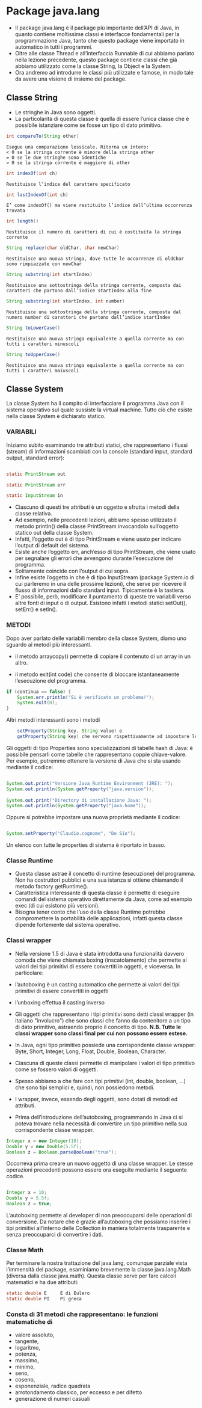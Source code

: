 # Package java.lang
* Il package java.lang è il package più importante dell’API di Java, in quanto contiene moltissime classi e interfacce fondamentali per la programmazione Java, tanto che questo package viene importato in automatico in tutti i programmi.
* Oltre alle classe Thread e all’interfaccia Runnable di cui abbiamo parlato nella lezione precedente, questo package contiene classi che già abbiamo utilizzato come la classe String, la Object e la System.
* Ora andremo ad introdurre le classi più utilizzate e famose, in modo tale da avere una visione di insieme del package.

## Classe String
* Le stringhe in Java sono oggetti. 
* La particolarità di questa classe è quella di essere l’unica classe che è possibile istanziare come se fosse un tipo di dato primitivo.

	
```java
int compareTo(String other)
```
	Esegue una comparazione lessicale. Ritorna un intero:
	< 0 se la stringa corrente è minore della stringa other
	= 0 se le due stringhe sono identiche
	> 0 se la stringa corrente è maggiore di other
	
```java
int indexOf(int ch)
```
	Restituisce l’indice del carattere specificato

```java
int lastIndexOf(int ch)
```
	E’ come indexOf() ma viene restituito l’indice dell’ultima occorrenza trovata

```java
int length()
```
	Restituisce il numero di caratteri di cui è costituita la stringa corrente

```java
String replace(char oldChar, char newChar)
```
	Restituisce una nuova stringa, dove tutte le occorrenze di oldChar sono rimpiazzate con newChar

```java
String substring(int startIndex)
```
	Restituisce una sottostringa della stringa corrente, composta dai caratteri che partono dall’indice startIndex alla fine

```java
String substring(int startIndex, int number)
```
	Restituisce una sottostringa della stringa corrente, composta dal numero number di caratteri che partono dall’indice startIndex

```java
String toLowerCase()
```
	Restituisce una nuova stringa equivalente a quella corrente ma con tutti i caratteri minuscoli

```java
String toUpperCase()
```
	Restituisce una nuova stringa equivalente a quella corrente ma con tutti i caratteri maiuscoli

## Classe System
La classe System ha il compito di interfacciare il programma Java con il sistema operativo sul quale sussiste la virtual machine.
Tutto ciò che esiste nella classe System è dichiarato statico. 

### VARIABILI
Iniziamo subito esaminando tre attributi statici, che rappresentano i flussi (stream) di informazioni scambiati con la console (standard input, standard output, standard error):
```java

static PrintStream out

static PrintStream err

static InputStream in
```

* Ciascuno di questi tre attributi è un oggetto e sfrutta i metodi della classe relativa.
* Ad esempio, nelle precedenti lezioni, abbiamo spesso utilizzato il metodo println() della classe PrintStream invocandolo sull’oggetto statico out della classe System.
* Infatti, l’oggetto out è di tipo PrintStream e viene usato per indicare l’output di default del sistema.
* Esiste anche l’oggetto err, anch’esso di tipo PrintStream, che viene usato per segnalare gli errori che avvengono durante l’esecuzione del programma. 
* Solitamente coincide con l’output di cui sopra.
* Infine esiste l’oggetto in che è di tipo InputStream (package System.io di cui parleremo in una delle prossime lezioni), che serve per ricevere il flusso di informazioni dallo standard input. Tipicamente è la tastiera.
* E’ possibile, però, modificare il puntamento di queste tre variabili verso altre fonti di input o di output. Esistono infatti i metodi statici setOut(), setErr() e setIn().

### METODI
Dopo aver parlato delle variabili membro della classe System, diamo uno sguardo ai metodi più interessanti.

* il metodo arraycopy() permette di copiare il contenuto di un array in un altro.

* il metodo exit(int code) che consente di bloccare istantaneamente l’esecuzione del programma. 

```java
if (continua == false) {
	System.err.println("Si è verificato un problema!");
	System.exit(0);
}
```
Altri metodi interessanti sono i metodi 
```java
	setProperty(String key, String value) e 
	getProperty(String key) che servono rispettivamente ad impostare le proprietà del sistema e a recuperare informazioni sulle proprietà del sistema.
```
Gli oggetti di tipo Properties sono specializzazioni di tabelle hash di Java: è possibile pensarli come tabelle che rappresentano coppie chiave-valore.
Per esempio, potremmo ottenere la versione di Java che si sta usando mediante il codice:
```java

System.out.print("Versione Java Runtime Environment (JRE): ");
System.out.println(System.getProperty("java.version"));
    
System.out.print("Directory di installazione Java: ");
System.out.println(System.getProperty("java.home"));
```
Oppure si potrebbe impostare una nuova proprietà mediante il codice:
```java

System.setProperty("Claudio.cognome", "De Sio");
```
Un elenco con tutte le properties di sistema è riportato in basso.

### Classe Runtime
* Questa classe astrae il concetto di runtime (esecuzione) del programma. Non ha costruttori pubblici e una sua istanza si ottiene chiamando il metodo factory getRuntime().
* Caratteristica interessante di questa classe è permette di eseguire comandi del sistema operativo direttamente da Java, come ad esempio exec (di cui esistono più versioni).
* Bisogna tener conto che l’uso della classe Runtime potrebbe compromettere la portabilità delle applicazioni, infatti questa classe dipende fortemente dal sistema operativo.

### Classi wrapper
* Nella versione 1.5 di Java è stata introdotta una funzionalità davvero comoda che viene chiamata boxing (inscatolamento) che permette ai valori dei tipi primitivi di essere convertiti in oggetti, e viceversa. In particolare:
* l’autoboxing è un casting automatico che permette ai valori dei tipi primitivi di essere convertiti in oggetti
* l’unboxing effettua il casting inverso
* Gli oggetti che rappresentano i tipi primitivi sono detti classi wrapper (in italiano "involucro") che sono classi che fanno da contenitore a un tipo di dato primitivo, astraendo proprio il concetto di tipo. 
__N.B. Tutte le classi wrapper sono classi final per cui non possono essere estese.__

* In Java, ogni tipo primitivo possiede una corrispondente classe wrapper: Byte, Short, Integer, Long, Float, Double, Boolean, Character. 
* Ciascuna di queste classi permette di manipolare i valori di tipo primitivo come se fossero valori di oggetti. 
* Spesso abbiamo a che fare con tipi primitivi (int, double, boolean, …) che sono tipi semplici e, quindi, non possiedono metodi. 
* I wrapper, invece, essendo degli oggetti, sono dotati di metodi ed attributi.
* Prima dell’introduzione dell’autoboxing, programmando in Java ci si poteva trovare nella necessità di convertire un tipo primitivo nella sua corrispondente classe wrapper.

```java
Integer x = new Integer(10);
Double y = new Double(5.5f);
Boolean z = Boolean.parseBoolean("true");
````

Occorreva prima creare un nuovo oggetto di una classe wrapper.
Le stesse operazioni precedenti possono essere ora eseguite mediante il seguente codice.
```java

Integer x = 10;
Double y = 5.5f;
Boolean z = true;
```
L’autoboxing permette al developer di non preoccuparsi delle operazioni di conversione.
Da notare che è grazie all’autoboxing che possiamo inserire i tipi primitivi all’interno delle Collection in maniera totalmente trasparente e senza preoccuparci di convertire i dati.

### Classe Math
Per terminare la nostra trattazione del java.lang, comunque parziale vista l’immensità del package, esaminiamo brevemente la classe java.lang.Math (diversa dalla classe java.math). 
Questa classe serve per fare calcoli matematici e ha due attributi:

```java
static double E		E di Eulero
static double PI	Pi greca
```

### Consta di 31 metodi che rappresentano: le funzioni matematiche di 
* 	valore assoluto, 
* 	tangente, 
* 	logaritmo, 
* 	potenza, 
* 	massimo, 
* 	minimo, 
* 	seno, 
* 	coseno, 
* 	esponenziale, radice quadrata
*   arrotondamento classico, per eccesso e per difetto
*   generazione di numeri casuali
